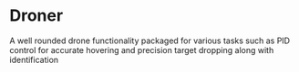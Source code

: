 # Droner
A well rounded drone functionality packaged for various tasks such as PID control for accurate hovering and precision target dropping along with identification
